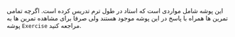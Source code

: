 این پوشه شامل مواردی است که استاد در طول ترم تدریس کرده است. اگرچه تمامی تمرین ها همراه با پاسخ در این پوشه موجود هستند ولی صرفا برای مشاهده تمرین ها به پوشه `Exercise` مراجعه کنید.
